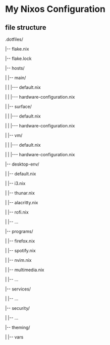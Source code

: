 # My Nixos Configuration

## file structure
.dotfiles/

|-- flake.nix

|-- flake.lock

|-- hosts/

|   |-- main/

|   |   |--- default.nix

|   |   |--- hardware-configuration.nix

|   |-- surface/

|   |   |--- default.nix

|   |   |--- hardware-configuration.nix

|   |-- vm/

|   |   |--- default.nix

|   |   |--- hardware-configuration.nix

|-- desktop-env/

|   |-- default.nix

|   |-- i3.nix

|   |-- thunar.nix

|   |-- alacritty.nix

|   |-- rofi.nix

|   |-- ...

|-- programs/

|   |-- firefox.nix

|   |-- spotify.nix

|   |-- nvim.nix

|   |-- multimedia.nix

|   |-- ...

|-- services/

|   |-- ...

|-- security/

|   |-- ...

|-- theming/

|   |-- vars 
